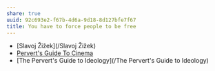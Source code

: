 ```yaml
---
share: true
uuid: 92c693e2-f67b-4d6a-9d18-8d127bfe7f67
title: You have to force people to be free
---
```

* [Slavoj Žižek](/Slavoj Žižek)
* [Pervert's Guide To Cinema](/a66eab9a-a152-4bb3-8b70-e3b7bae567af)
* [The Pervert's Guide to Ideology](/The Pervert's Guide to Ideology)